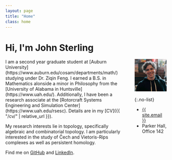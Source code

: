 ```yaml
---
layout: page
title: "Home"
class: home
---
```


# Hi, I'm John Sterling

<div class="columns" markdown="1">

<div class="intro" markdown="1">
I am a second year graduate student at [Auburn University](https://www.auburn.edu/cosam/departments/math/) studying under Dr. Ziqin Feng. I earned a B.S. in Mathematics alonside a minor in Philosophy from the [University of Alabama in Huntsville](https://www.uah.edu/). Additionally, I have been a research associate at the [Rotorcraft Systems Engineering and Simulation Center](https://www.uah.edu/rsesc). Details are in my [CV]({{ "/cv/" | relative_url }}).

My research interests lie in topology, specifically algebraic and combinatorial topology. I am particularly interested in the study of Čech and Vietoris-Rips complexes as well as persistent homology. 

Find me on [GitHub](https://github.com/johnsamuelsterling) and [LinkedIn](https://www.linkedin.com/in/john-sterling-87712817a/).
</div>

<div class="me" markdown="1">
<picture>
  <source srcset='/images/JohnCoffeeAU.webp' type='image/webp' />
  <img
    src='/images/JohnCoffeeAU.png'
    alt='John Sterling'>
</picture>

{:.no-list}
* <a href="mailto:{{ site.email }}">{{ site.email }}</a>
* Parker Hall, Office 142
</div>
</div>





